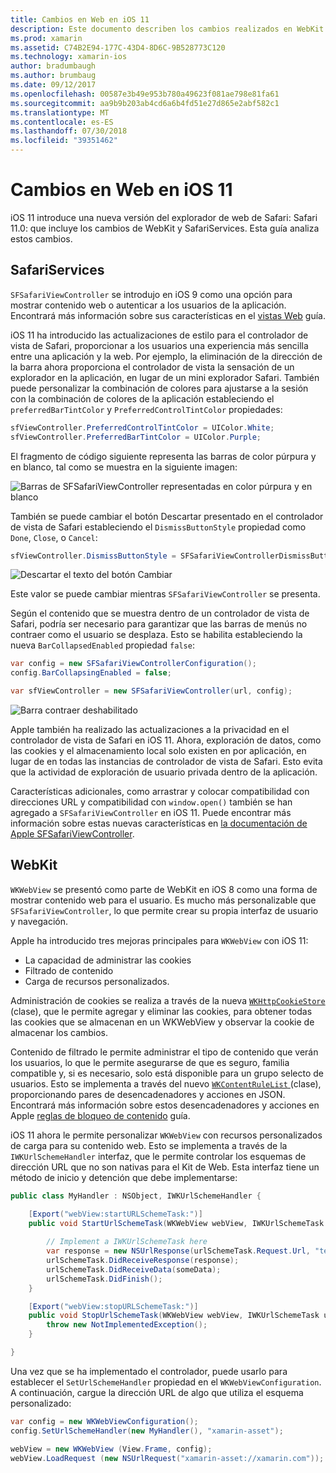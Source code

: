 ```yaml
---
title: Cambios en Web en iOS 11
description: Este documento describen los cambios realizados en WebKit y la plataforma de servicios de Safari en iOS 11. Describe cómo trabajar con un estilo de las actualizaciones en SFSafariViewController y las nuevas características de WKWebView.
ms.prod: xamarin
ms.assetid: C74B2E94-177C-43D4-8D6C-9B528773C120
ms.technology: xamarin-ios
author: bradumbaugh
ms.author: brumbaug
ms.date: 09/12/2017
ms.openlocfilehash: 00587e3b49e953b780a49623f081ae798e81fa61
ms.sourcegitcommit: aa9b9b203ab4cd6a6b4fd51e27d865e2abf582c1
ms.translationtype: MT
ms.contentlocale: es-ES
ms.lasthandoff: 07/30/2018
ms.locfileid: "39351462"
---
```

# <a name="web-changes-in-ios-11"></a>Cambios en Web en iOS 11

iOS 11 introduce una nueva versión del explorador de web de Safari: Safari 11.0: que incluye los cambios de WebKit y SafariServices. Esta guía analiza estos cambios.

## <a name="safariservices"></a>SafariServices

`SFSafariViewController` se introdujo en iOS 9 como una opción para mostrar contenido web o autenticar a los usuarios de la aplicación. Encontrará más información sobre sus características en el [vistas Web](~/ios/user-interface/controls/uiwebview.md#safariviewcontroller) guía.

iOS 11 ha introducido las actualizaciones de estilo para el controlador de vista de Safari, proporcionar a los usuarios una experiencia más sencilla entre una aplicación y la web. Por ejemplo, la eliminación de la dirección de la barra ahora proporciona el controlador de vista la sensación de un explorador en la aplicación, en lugar de un mini explorador Safari. También puede personalizar la combinación de colores para ajustarse a la sesión con la combinación de colores de la aplicación estableciendo el `preferredBarTintColor` y `PreferredControlTintColor` propiedades:

```csharp
sfViewController.PreferredControlTintColor = UIColor.White;
sfViewController.PreferredBarTintColor = UIColor.Purple;
```

El fragmento de código siguiente representa las barras de color púrpura y en blanco, tal como se muestra en la siguiente imagen:

![Barras de SFSafariViewController representadas en color púrpura y en blanco](web-images/image1.png)

También se puede cambiar el botón Descartar presentado en el controlador de vista de Safari estableciendo el `DismissButtonStyle` propiedad como `Done`, `Close`, o `Cancel`:

```csharp
sfViewController.DismissButtonStyle = SFSafariViewControllerDismissButtonStyle.Close;
```

![Descartar el texto del botón Cambiar](web-images/image2.png)

Este valor se puede cambiar mientras `SFSafariViewController` se presenta.


Según el contenido que se muestra dentro de un controlador de vista de Safari, podría ser necesario para garantizar que las barras de menús no contraer como el usuario se desplaza. Esto se habilita estableciendo la nueva `BarCollapsedEnabled` propiedad `false`:

```csharp
var config = new SFSafariViewControllerConfiguration();
config.BarCollapsingEnabled = false;

var sfViewController = new SFSafariViewController(url, config);
```

![Barra contraer deshabilitado](web-images/image3.png)

Apple también ha realizado las actualizaciones a la privacidad en el controlador de vista de Safari en iOS 11. Ahora, exploración de datos, como las cookies y el almacenamiento local solo existen en por aplicación, en lugar de en todas las instancias de controlador de vista de Safari. Esto evita que la actividad de exploración de usuario privada dentro de la aplicación.

Características adicionales, como arrastrar y colocar compatibilidad con direcciones URL y compatibilidad con `window.open()` también se han agregado a `SFSafariViewController` en iOS 11. Puede encontrar más información sobre estas nuevas características en [la documentación de Apple SFSafariViewController](https://developer.apple.com/documentation/safariservices/sfsafariviewcontroller?changes=latest_minor).


## <a name="webkit"></a>WebKit

`WKWebView` se presentó como parte de WebKit en iOS 8 como una forma de mostrar contenido web para el usuario. Es mucho más personalizable que `SFSafariViewController`, lo que permite crear su propia interfaz de usuario y navegación.

Apple ha introducido tres mejoras principales para `WKWebView` con iOS 11: 

- La capacidad de administrar las cookies
- Filtrado de contenido
- Carga de recursos personalizados. 

Administración de cookies se realiza a través de la nueva [ `WKHttpCookieStore` ](https://developer.apple.com/documentation/webkit/wkhttpcookiestore) (clase), que le permite agregar y eliminar las cookies, para obtener todas las cookies que se almacenan en un WKWebView y observar la cookie de almacenar los cambios.

Contenido de filtrado le permite administrar el tipo de contenido que verán los usuarios, lo que le permite asegurarse de que es seguro, familia compatible y, si es necesario, solo está disponible para un grupo selecto de usuarios. Esto se implementa a través del nuevo [ `WKContentRuleList` ](https://developer.apple.com/documentation/webkit/wkcontentrulelist) (clase), proporcionando pares de desencadenadores y acciones en JSON. Encontrará más información sobre estos desencadenadores y acciones en Apple [reglas de bloqueo de contenido](https://developer.apple.com/library/content/documentation/Extensions/Conceptual/ContentBlockingRules/Introduction/Introduction.html) guía.

iOS 11 ahora le permite personalizar `WKWebView` con recursos personalizados de carga para su contenido web. Esto se implementa a través de la `IWKUrlSchemeHandler` interfaz, que le permite controlar los esquemas de dirección URL que no son nativas para el Kit de Web. Esta interfaz tiene un método de inicio y detención que debe implementarse:

```csharp
public class MyHandler : NSObject, IWKUrlSchemeHandler {

    [Export("webView:startURLSchemeTask:")]
    public void StartUrlSchemeTask(WKWebView webView, IWKUrlSchemeTask urlSchemeTask){
        
        // Implement a IWKUrlSchemeTask here
        var response = new NSUrlResponse(urlSchemeTask.Request.Url, "text/html", ContentLength, null);
        urlSchemeTask.DidReceiveResponse(response);
        urlSchemeTask.DidReceiveData(someData);
        urlSchemeTask.DidFinish();
    }

    [Export("webView:stopURLSchemeTask:")]
    public void StopUrlSchemeTask(WKWebView webView, IWKUrlSchemeTask urlSchemeTask){
        throw new NotImplementedException();
    }

}
``` 

Una vez que se ha implementado el controlador, puede usarlo para establecer el `SetUrlSchemeHandler` propiedad en el `WKWebViewConfiguration`. A continuación, cargue la dirección URL de algo que utiliza el esquema personalizado:

```csharp
var config = new WKWebViewConfiguration();
config.SetUrlSchemeHandler(new MyHandler(), "xamarin-asset");

webView = new WKWebView (View.Frame, config);
webView.LoadRequest (new NSUrlRequest("xamarin-asset://xamarin.com"));
```

